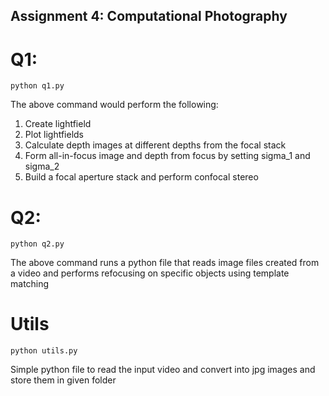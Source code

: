 ## Assignment 4: Computational Photography

# Q1: 

``` python q1.py ```

The above command would perform the following:

1. Create lightfield
2. Plot lightfields
3. Calculate depth images at different depths from the focal stack
4. Form all-in-focus image and depth from focus by setting sigma_1 and sigma_2 
5. Build a focal aperture stack and perform confocal stereo

# Q2: 

``` python q2.py ```

The above command runs a python file that reads image files created from a video and performs refocusing on specific objects using template matching

# Utils
``` python utils.py ```

Simple python file to read the input video and convert into jpg images and store them in given folder


